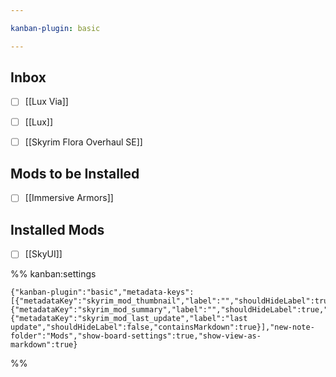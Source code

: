 ```yaml
---

kanban-plugin: basic

---
```


## Inbox

- [ ] [[Lux Via]]
- [ ] [[Lux]]
- [ ] [[Skyrim Flora Overhaul SE]]


## Mods to be Installed

- [ ] [[Immersive Armors]]


## Installed Mods

- [ ] [[SkyUI]]




%% kanban:settings
```
{"kanban-plugin":"basic","metadata-keys":[{"metadataKey":"skyrim_mod_thumbnail","label":"","shouldHideLabel":true,"containsMarkdown":true},{"metadataKey":"skyrim_mod_summary","label":"","shouldHideLabel":true,"containsMarkdown":true},{"metadataKey":"skyrim_mod_last_update","label":"last update","shouldHideLabel":false,"containsMarkdown":true}],"new-note-folder":"Mods","show-board-settings":true,"show-view-as-markdown":true}
```
%%